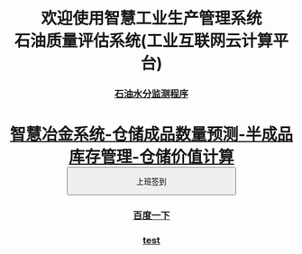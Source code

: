 <body style="text-align:center">
<h1 style="line-height:height fontSize=200px;">
欢迎使用智慧工业生产管理系统<br />
	石油质量评估系统(工业互联网云计算平台)<br /></h1><h3>
	<a href="oil/index_oil.html">石油水分监测程序</a><br /></h3><h1>
<a href="oil_cangku/index.html">智慧冶金系统-仓储成品数量预测-半成品库存管理-仓储价值计算</a><br />
<input type="button" style="width:300px; height:50px;" onclick="document.getElementById('demo1').innerHTML =
	'签到成功'+'<br /><h3>签到时间'+Date()+'</h3>';"  value="上班签到" /><br />
</h1>
<p id="demo1"></p>
<h3><a href="http://baidu.com/">百度一下</a></h3>
<h3><a href="test.html">test</a></h3>
